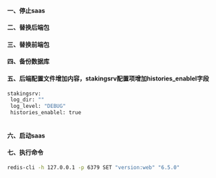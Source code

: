 #### 一、停止saas
#### 二、替换后端包
#### 三、替换前端包
#### 四、备份数据库
#### 五、后端配置文件增加内容，stakingsrv配置项增加histories_enablel字段
 ```bash
 stakingsrv:
  log_dir: ""
  log_level: "DEBUG"
  histories_enablel: true
  
 ```


#### 六、启动saas
#### 七、执行命令
 ```bash
 redis-cli -h 127.0.0.1 -p 6379 SET "version:web" "6.5.0"
 ```
